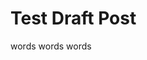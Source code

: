 <!---
title: Draft Post Test
description: Testing the draft post feature
-->


# Test Draft Post

words words words
